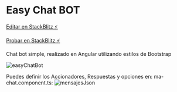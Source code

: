 # Easy Chat BOT

[Editar en StackBlitz ⚡️](https://stackblitz.com/edit/easychatbot?file=src/app/pages/p-chat/p-chat.component.ts)

[Probar en StackBlitz ⚡️](easychatbot.stackblitz.io)

Chat bot simple, realizado en Angular utilizando estilos de Bootstrap

![easyChatBot](https://user-images.githubusercontent.com/44885834/150618499-31089173-9d8e-433e-b47a-3c2803cf8708.png)


Puedes definir los Accionadores, Respuestas y opciones en: ma-chat.component.ts:
![mensajesJson](https://user-images.githubusercontent.com/44885834/150618746-992a04a6-d9f7-4d38-ac3f-7cf853ede801.png)
